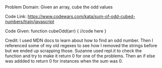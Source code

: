 Problem Domain:
Given an array, cube the odd values 


Code Link:
https://www.codewars.com/kata/sum-of-odd-cubed-numbers/train/javascript

Code Given:
function cubeOdd(arr) {
//code here
}


Credit: I used MDN docs to learn about how to find an odd number. Then I referenced some of my old regexes to see how I removed the strings before but we ended up scrapping those. Suzanne used repl.it to check the function and try to make it return 0 for one of the problems. Then an if else was addded to return 0 for instances when the sum was 0.